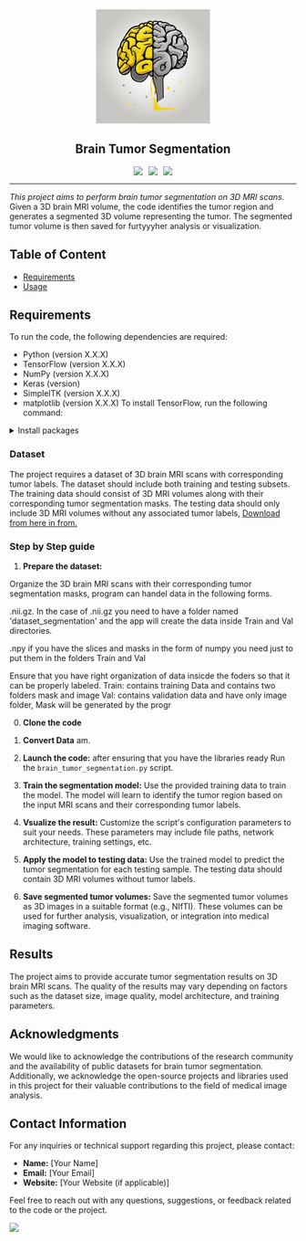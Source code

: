 <div style="text-align: center;">
  <a href="BrainSeg">
    <img src="/Logo.png" alt="BrainSeg LOGO" title="BrainSeg" height="200">
  </a>
</div>

<h2 style="text-align: center;">Brain Tumor Segmentation</h2>

<div style="display: flex; justify-content: center;">
  <img src="https://img.shields.io/badge/GPU-CODA-blue?style=flat" style="margin-right: 10px;">
  <img src="https://img.shields.io/badge/Notebook-Jupyter-green?style=flat" style="margin-right: 10px;">
  <img src="https://img.shields.io/badge/Version-0.1-red?style=flat">
</div>


-----

*This project aims to perform brain tumor segmentation on 3D MRI scans.* Given a 3D brain MRI volume, the code identifies the tumor region and generates a segmented 3D volume representing the tumor. The segmented tumor volume is then saved for furtyyyher analysis or visualization.

## Table of Content
- [Requirements](#Requirements)
- [Usage](#Usage)


## Requirements

To run the code, the following dependencies are required:

- Python (version X.X.X)
- TensorFlow (version X.X.X)
- NumPy (version X.X.X)
- Keras (version)
- SimpleITK (version X.X.X)
- matplotlib (version X.X.X)
To install TensorFlow, run the following command:
<details> 


<!--packages -->
<summary>Install packages</summary>

  ```shell
  pip install pandas
  pip install nibabel
  pip install matplotlib
  pip install opencv-python
  pip install ipywidgets
  pip install pillow
  pip install scikit-image
  pip install scikit-learn
  pip install keras-tuner
  pip install tensorflow
  pip install keras
  ```
</details>

  
  
### Dataset

The project requires a dataset of 3D brain MRI scans with corresponding tumor labels. The dataset should include both training and testing subsets. The training data should consist of 3D MRI volumes along with their corresponding tumor segmentation masks. The testing data should only include 3D MRI volumes without any associated tumor labels, [Download from here in from.](https://drive.google.com/drive/folders/14zKQUPBzSBLkY4o4Oxdtxx93YXCUu50U?usp=sharing)
### Step by Step guide


1. **Prepare the dataset:** 

Organize the 3D brain MRI scans with their corresponding tumor segmentation masks, program can handel data in the following forms.


.nii.gz. In the case of .nii.gz you need to have a folder named 'dataset_segmentation' and the app will create the data inside Train and Val directories.

.npy if you have the slices and masks in the form of numpy you need just to put them in the folders Train and Val



Ensure that you have right organization of data insicde the foders so that it can be properly labeled.
Train: contains training Data and contains two folders mask and image
Val: contains validation data and have only image folder, Mask will be generated by the progr

0. **Clone the code**
1. **Convert Data**
am.

2. **Launch the code:** after ensuring that you have the libraries ready Run the `brain_tumor_segmentation.py` script.

4. **Train the segmentation model:** Use the provided training data to train the model. The model will learn to identify the tumor region based on the input MRI scans and their corresponding tumor labels.

3. **Vsualize the result:** Customize the script's configuration parameters to suit your needs. These parameters may include file paths, network architecture, training settings, etc.

5. **Apply the model to testing data:** Use the trained model to predict the tumor segmentation for each testing sample. The testing data should contain 3D MRI volumes without tumor labels.

6. **Save segmented tumor volumes:** Save the segmented tumor volumes as 3D images in a suitable format (e.g., NIfTI). These volumes can be used for further analysis, visualization, or integration into medical imaging software.

## Results

The project aims to provide accurate tumor segmentation results on 3D brain MRI scans. The quality of the results may vary depending on factors such as the dataset size, image quality, model architecture, and training parameters.


## Acknowledgments

We would like to acknowledge the contributions of the research community and the availability of public datasets for brain tumor segmentation. Additionally, we acknowledge the open-source projects and libraries used in this project for their valuable contributions to the field of medical image analysis.

## Contact Information

For any inquiries or technical support regarding this project, please contact:

- **Name:** [Your Name]
- **Email:** [Your Email]
- **Website:** [Your Website (if applicable)]

Feel free to reach out with any questions, suggestions, or feedback related to the code or the project.


<img src="https://img.shields.io/badge/Back%20To%20Top-becc25
">